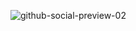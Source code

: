 ![github-social-preview-02](https://github.com/theradiumray/.github/assets/79719348/f786a70d-f7ab-411a-906d-96f9760fa1dd)
